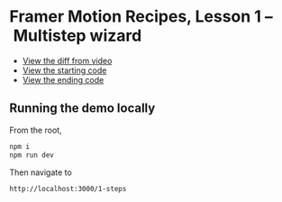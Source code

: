 # Framer Motion Recipes, Lesson 1 – Multistep wizard

- [View the diff from video](https://github.com/builduilabs/framer-motion-recipes/commit/d4595ee8604d6e67aa47a6dd91e4225033ec67c6)
- [View the starting code](./__begin.js)
- [View the ending code](./__end.js)

## Running the demo locally

From the root,

```sh
npm i
npm run dev
```

Then navigate to

```
http://localhost:3000/1-steps
```
